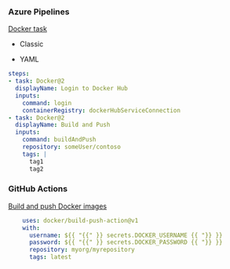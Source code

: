 ### Azure Pipelines
[Docker task](https://docs.microsoft.com/en-us/azure/devops/pipelines/tasks/build/docker?view=azure-devops)

- Classic

- YAML

```yaml
steps:
- task: Docker@2
  displayName: Login to Docker Hub
  inputs:
    command: login
    containerRegistry: dockerHubServiceConnection
- task: Docker@2
  displayName: Build and Push
  inputs:
    command: buildAndPush
    repository: someUser/contoso
    tags: |
      tag1
      tag2
```

### GitHub Actions
[Build and push Docker images](https://github.com/marketplace/actions/build-and-push-docker-images)
```yaml
    uses: docker/build-push-action@v1
    with:
      username: ${{ "{{" }} secrets.DOCKER_USERNAME {{ "}} }}
      password: ${{ "{{" }} secrets.DOCKER_PASSWORD {{ "}} }}
      repository: myorg/myrepository
      tags: latest
```
